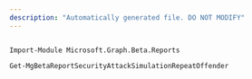 ```yaml
---
description: "Automatically generated file. DO NOT MODIFY"
---
```


```powershellv2

Import-Module Microsoft.Graph.Beta.Reports

Get-MgBetaReportSecurityAttackSimulationRepeatOffender

```